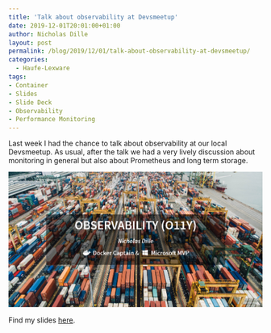```yaml
---
title: 'Talk about observability at Devsmeetup'
date: 2019-12-01T20:01:00+01:00
author: Nicholas Dille
layout: post
permalink: /blog/2019/12/01/talk-about-observability-at-devsmeetup/
categories:
  - Haufe-Lexware
tags:
- Container
- Slides
- Slide Deck
- Observability
- Performance Monitoring
---
```


Last week I had the chance to talk about observability at our local Devsmeetup. As usual, after the talk we had a very lively discussion about monitoring in general but also about Prometheus and long term storage.

<img src="/media/2019/11/talk_devsmeetup.png" /><!-- .element: style="width: 80%" -->

<!--more-->

Find my slides [here](https://dille.name/slides/2019-11-27/DevsMeetup%20-%20o11y.html).